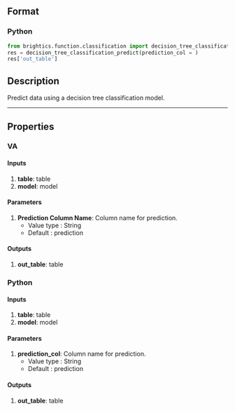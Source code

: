 ## Format
### Python
```python
from brightics.function.classification import decision_tree_classification_predict
res = decision_tree_classification_predict(prediction_col = )
res['out_table']
```

## Description
Predict data using a decision tree classification model.

---

## Properties
### VA
#### Inputs
1. **table**: table
2. **model**: model

#### Parameters
1. **Prediction Column Name**: Column name for prediction.
   - Value type : String
   - Default : prediction

#### Outputs
1. **out_table**: table

### Python
#### Inputs
1. **table**: table
2. **model**: model

#### Parameters
1. **prediction_col**: Column name for prediction.
   - Value type : String
   - Default : prediction

#### Outputs
1. **out_table**: table

